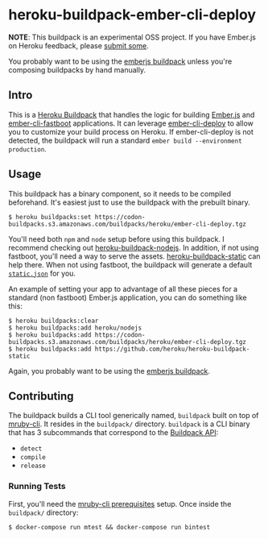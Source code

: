 # heroku-buildpack-ember-cli-deploy
**NOTE**: This buildpack is an experimental OSS project. If you have Ember.js on Heroku feedback, please [submit some](http://help.heroku.com/new/single-page-apps).

You probably want to be using the [emberjs buildpack](https://github.com/heroku/heroku-buildpack-emberjs) unless you're composing buildpacks by hand manually.

## Intro

This is a [Heroku Buildpack](http://devcenter.heroku.com/articles/buildpacks) that handles the logic for building [Ember.js](http://emberjs.com/) and [ember-cli-fastboot](https://github.com/tildeio/ember-cli-fastboot) applications. It can leverage [ember-cli-deploy](http://ember-cli-deploy.com/) to allow you to customize your build process on Heroku. If ember-cli-deploy is not detected, the buildpack will run a standard `ember build --environment production`.

## Usage

This buildpack has a binary component, so it needs to be compiled beforehand. It's easiest just to use the buildpack with the prebuilt binary.

```
$ heroku buildpacks:set https://codon-buildpacks.s3.amazonaws.com/buildpacks/heroku/ember-cli-deploy.tgz
```

You'll need both `npm` and `node` setup before using this buildpack. I recommend checking out [heroku-buildpack-nodejs](https://github.com/heroku/heroku-buildpack-nodejs). In addition, if not using fastboot, you'll need a way to serve the assets. [heroku-buildpack-static](https://github.com/heroku/heroku-buildpack-static) can help there. When not using fastboot, the buildpack will generate a default [`static.json`](https://github.com/heroku/heroku-buildpack-static#configuration) for you.

An example of setting your app to advantage of all these pieces for a standard (non fastboot)  Ember.js application, you can do something like this:

```
$ heroku buildpacks:clear
$ heroku buildpacks:add heroku/nodejs
$ heroku buildpacks:add https://codon-buildpacks.s3.amazonaws.com/buildpacks/heroku/ember-cli-deploy.tgz
$ heroku buildpacks:add https://github.com/heroku/heroku-buildpack-static
```

Again, you probably want to be using the [emberjs buildpack](https://github.com/heroku/heroku-buildpack-emberjs).

## Contributing

The buildpack builds a CLI tool generically named, `buildpack` built on top of [mruby-cli](https://github.com/hone/mruby-cli). It resides in the `buildpack/` directory. `buildpack` is a CLI binary that has 3 subcommands that correspond to the [Buildpack API](https://devcenter.heroku.com/articles/buildpack-api):

* `detect`
* `compile`
* `release`

### Running Tests

First, you'll need the [mruby-cli prerequisites](https://github.com/hone/mruby-cli#prerequisites) setup. Once inside the `buildpack/` directory:

```
$ docker-compose run mtest && docker-compose run bintest
```
